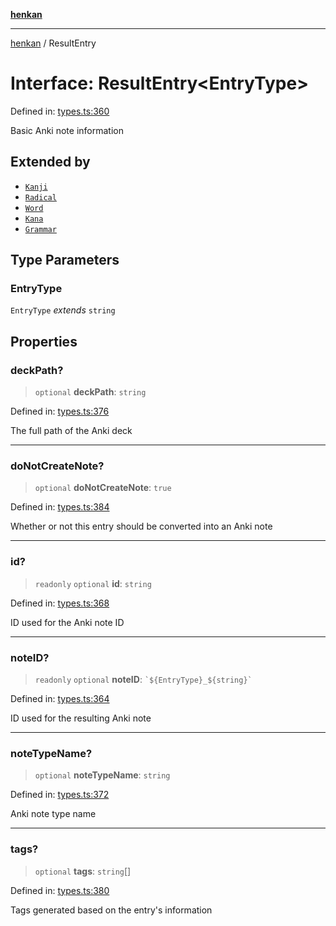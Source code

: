 [**henkan**](../README.md)

***

[henkan](../README.md) / ResultEntry

# Interface: ResultEntry\<EntryType\>

Defined in: [types.ts:360](https://github.com/Ronokof/Henkan/blob/52fe6d98746996eb6471b21af2a4100c9ce484cf/src/types.ts#L360)

Basic Anki note information

## Extended by

- [`Kanji`](Kanji.md)
- [`Radical`](Radical.md)
- [`Word`](Word.md)
- [`Kana`](Kana.md)
- [`Grammar`](Grammar.md)

## Type Parameters

### EntryType

`EntryType` *extends* `string`

## Properties

### deckPath?

> `optional` **deckPath**: `string`

Defined in: [types.ts:376](https://github.com/Ronokof/Henkan/blob/52fe6d98746996eb6471b21af2a4100c9ce484cf/src/types.ts#L376)

The full path of the Anki deck

***

### doNotCreateNote?

> `optional` **doNotCreateNote**: `true`

Defined in: [types.ts:384](https://github.com/Ronokof/Henkan/blob/52fe6d98746996eb6471b21af2a4100c9ce484cf/src/types.ts#L384)

Whether or not this entry should be converted into an Anki note

***

### id?

> `readonly` `optional` **id**: `string`

Defined in: [types.ts:368](https://github.com/Ronokof/Henkan/blob/52fe6d98746996eb6471b21af2a4100c9ce484cf/src/types.ts#L368)

ID used for the Anki note ID

***

### noteID?

> `readonly` `optional` **noteID**: `` `${EntryType}_${string}` ``

Defined in: [types.ts:364](https://github.com/Ronokof/Henkan/blob/52fe6d98746996eb6471b21af2a4100c9ce484cf/src/types.ts#L364)

ID used for the resulting Anki note

***

### noteTypeName?

> `optional` **noteTypeName**: `string`

Defined in: [types.ts:372](https://github.com/Ronokof/Henkan/blob/52fe6d98746996eb6471b21af2a4100c9ce484cf/src/types.ts#L372)

Anki note type name

***

### tags?

> `optional` **tags**: `string`[]

Defined in: [types.ts:380](https://github.com/Ronokof/Henkan/blob/52fe6d98746996eb6471b21af2a4100c9ce484cf/src/types.ts#L380)

Tags generated based on the entry's information
